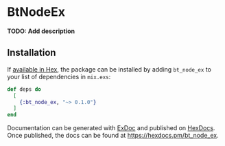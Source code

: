 # BtNodeEx

**TODO: Add description**

## Installation

If [available in Hex](https://hex.pm/docs/publish), the package can be installed
by adding `bt_node_ex` to your list of dependencies in `mix.exs`:

```elixir
def deps do
  [
    {:bt_node_ex, "~> 0.1.0"}
  ]
end
```

Documentation can be generated with [ExDoc](https://github.com/elixir-lang/ex_doc)
and published on [HexDocs](https://hexdocs.pm). Once published, the docs can
be found at <https://hexdocs.pm/bt_node_ex>.

